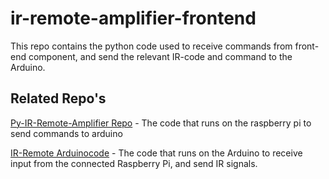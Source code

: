 # ir-remote-amplifier-frontend
This repo contains the python code used to receive commands from front-end component, and send the relevant IR-code and command to the Arduino.

## Related Repo's
[Py-IR-Remote-Amplifier Repo](https://github.com/olofspango/py-ir-remote-amplifier) - The code that runs on the raspberry pi to send commands to arduino

[IR-Remote Arduinocode](https://github.com/olofspango/ir-remote-arduinocode) - The code that runs on the Arduino to receive input from the connected Raspberry Pi, and send IR signals.
